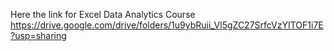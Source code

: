 Here the link for Excel Data Analytics Course
https://drive.google.com/drive/folders/1u9ybRuii_Vl5gZC27SrfcVzYITOF1i7E?usp=sharing
